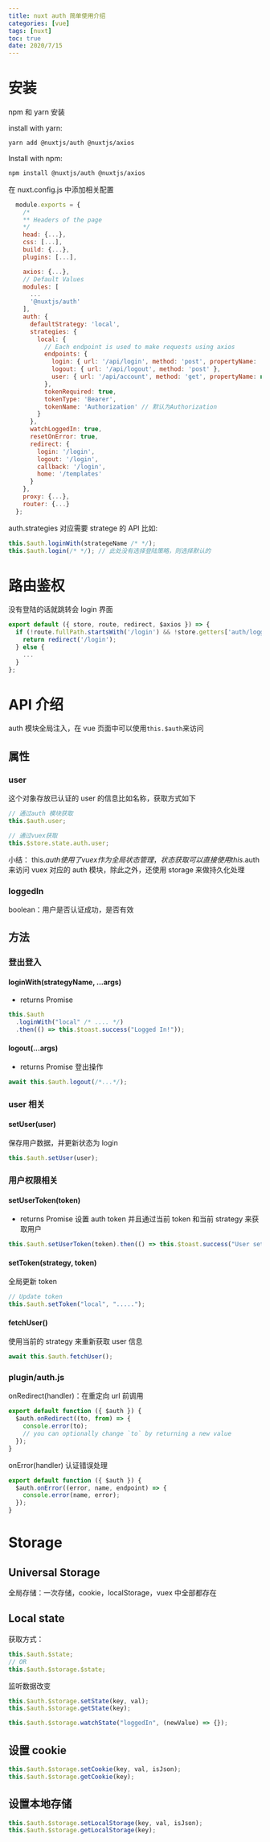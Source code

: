```yaml
---
title: nuxt auth 简单使用介绍
categories: [vue]
tags: [nuxt]
toc: true
date: 2020/7/15
---
```


# 安装

npm 和 yarn 安装

install with yarn:

```bash
yarn add @nuxtjs/auth @nuxtjs/axios
```

Install with npm:

```bash
npm install @nuxtjs/auth @nuxtjs/axios
```

在 nuxt.config.js 中添加相关配置

```js
  module.exports = {
    /*
    ** Headers of the page
    */
    head: {...},
    css: [...],
    build: {...},
    plugins: [...],

    axios: {...},
    // Default Values
    modules: [
      ...
      '@nuxtjs/auth'
    ],
    auth: {
      defaultStrategy: 'local',
      strategies: {
        local: {
          // Each endpoint is used to make requests using axios
          endpoints: {
            login: { url: '/api/login', method: 'post', propertyName: 'id_token' },
            logout: { url: '/api/logout', method: 'post' },
            user: { url: '/api/account', method: 'get', propertyName: null }
          },
          tokenRequired: true,
          tokenType: 'Bearer',
          tokenName: 'Authorization' // 默认为Authorization
        }
      },
      watchLoggedIn: true,
      resetOnError: true,
      redirect: {
        login: '/login',
        logout: '/login',
        callback: '/login',
        home: '/templates'
      }
    },
    proxy: {...},
    router: {...}
  };

```

auth.strategies 对应需要 stratege 的 API 比如:

```js
this.$auth.loginWith(strategeName /* */);
this.$auth.login(/* */); // 此处没有选择登陆策略，则选择默认的
```

# 路由鉴权

没有登陆的话就跳转会 login 界面

```js
export default ({ store, route, redirect, $axios }) => {
  if (!route.fullPath.startsWith('/login') && !store.getters['auth/loggedIn']) {
    return redirect('/login');
  } else {
    ...
  }
};
```

# API 介绍

auth 模块全局注入，在 vue 页面中可以使用`this.$auth`来访问

## 属性

### user

这个对象存放已认证的 user 的信息比如名称，获取方式如下

```js
// 通过auth 模块获取
this.$auth.user;

// 通过vuex获取
this.$store.state.auth.user;
```

小结：
this.$auth 使用了vuex 作为全局状态管理，状态获取可以直接使用this.$auth 来访问 vuex 对应的 auth 模块，除此之外，还使用 storage 来做持久化处理

### loggedIn

boolean：用户是否认证成功，是否有效

## 方法

### 登出登入

#### loginWith(strategyName, ...args)

- returns Promise

```js
this.$auth
  .loginWith("local" /* .... */)
  .then(() => this.$toast.success("Logged In!"));
```

#### logout(...args)

- returns Promise
  登出操作

```js
await this.$auth.logout(/*...*/);
```

### user 相关

#### setUser(user)

保存用户数据，并更新状态为 login

```js
this.$auth.setUser(user);
```

### 用户权限相关

#### setUserToken(token)

- returns Promise
  设置 auth token 并且通过当前 token 和当前 strategy 来获取用户

```js
this.$auth.setUserToken(token).then(() => this.$toast.success("User set!"));
```

#### setToken(strategy, token)

全局更新 token

```js
// Update token
this.$auth.setToken("local", ".....");
```

#### fetchUser()

使用当前的 strategy 来重新获取 user 信息

```js
await this.$auth.fetchUser();
```

### plugin/auth.js

onRedirect(handler)：在重定向 url 前调用

```js
export default function ({ $auth }) {
  $auth.onRedirect((to, from) => {
    console.error(to);
    // you can optionally change `to` by returning a new value
  });
}
```

onError(handler) 认证错误处理

```js
export default function ({ $auth }) {
  $auth.onError((error, name, endpoint) => {
    console.error(name, error);
  });
}
```

# Storage

## Universal Storage

全局存储：一次存储，cookie，localStorage，vuex 中全部都存在

## Local state

获取方式：

```js
this.$auth.$state;
// OR
this.$auth.$storage.$state;
```

监听数据改变

```js
this.$auth.$storage.setState(key, val);
this.$auth.$storage.getState(key);

this.$auth.$storage.watchState("loggedIn", (newValue) => {});
```

## 设置 cookie

```js
this.$auth.$storage.setCookie(key, val, isJson);
this.$auth.$storage.getCookie(key);
```

## 设置本地存储

```js
this.$auth.$storage.setLocalStorage(key, val, isJson);
this.$auth.$storage.getLocalStorage(key);
```
